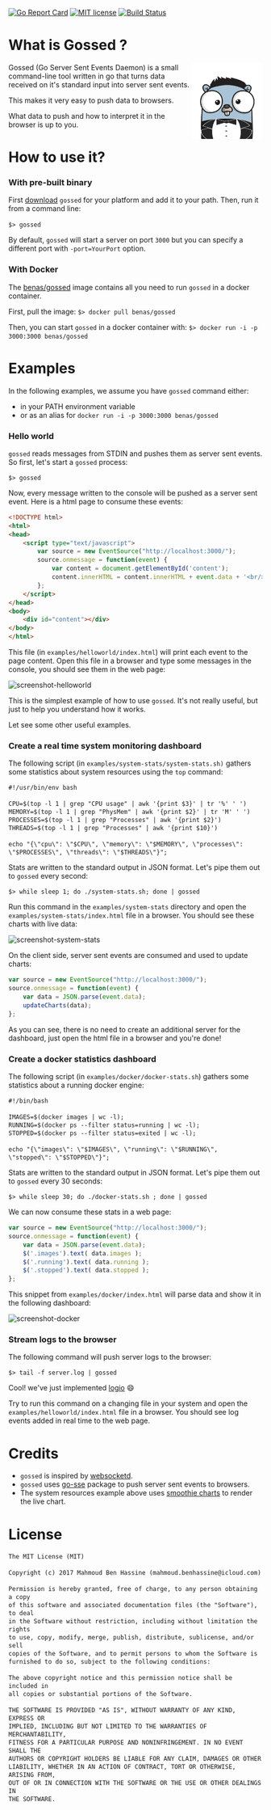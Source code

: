 [![Go Report Card](https://goreportcard.com/badge/github.com/benas/gossed)](https://goreportcard.com/report/github.com/benas/gossed)
[![MIT license](http://img.shields.io/badge/license-MIT-brightgreen.svg?style=flat)](http://opensource.org/licenses/MIT)
[![Build Status](https://travis-ci.org/benas/gossed.svg?branch=master)](https://travis-ci.org/benas/gossed)

# What is Gossed ?

<img align="right" src="gossed.png" width="140"/>

Gossed (Go Server Sent Events Daemon) is a small command-line tool written in go that turns data received on it's standard input into server sent events.

This makes it very easy to push data to browsers.

What data to push and how to interpret it in the browser is up to you.

# How to use it?

### With pre-built binary

First [download](https://github.com/benas/gossed/releases) `gossed` for your platform and add it to your path.
Then, run it from a command line:

`$> gossed`

By default, `gossed` will start a server on port `3000` but you can specify a different port with `-port=YourPort` option.

### With Docker

The [benas/gossed](https://hub.docker.com/r/benas/gossed/) image contains all you need to run `gossed` in a docker container.

First, pull the image: `$> docker pull benas/gossed`

Then, you can start `gossed` in a docker container with: `$> docker run -i -p 3000:3000 benas/gossed`

# Examples

In the following examples, we assume you have `gossed` command either:

* in your PATH environment variable
* or as an alias for `docker run -i -p 3000:3000 benas/gossed`

### Hello world

`gossed` reads messages from STDIN and pushes them as server sent events. So first, let's start a `gossed` process:

```shell
$> gossed
```

Now, every message written to the console will be pushed as a server sent event.
Here is a html page to consume these events:

```html
<!DOCTYPE html>
<html>
<head>
    <script type="text/javascript">
        var source = new EventSource("http://localhost:3000/");
        source.onmessage = function(event) {
            var content = document.getElementById('content');
            content.innerHTML = content.innerHTML + event.data + '<br/>';
        };
    </script>
</head>
<body>
    <div id="content"></div>
</body>
</html>
```

This file (in `examples/helloworld/index.html`) will print each event to the page content.
Open this file in a browser and type some messages in the console, you should see them in the web page:

![screenshot-helloworld](https://raw.githubusercontent.com/benas/ssed/master/examples/helloworld/screenshot.png)

This is the simplest example of how to use `gossed`. It's not really useful, but just to help you understand how it works.

Let see some other useful examples.

### Create a real time system monitoring dashboard

The following script (in `examples/system-stats/system-stats.sh)` gathers some statistics about system resources using the `top` command:

```shell
#!/usr/bin/env bash

CPU=$(top -l 1 | grep "CPU usage" | awk '{print $3}' | tr '%' ' ')
MEMORY=$(top -l 1 | grep "PhysMem" | awk '{print $2}' | tr 'M' ' ')
PROCESSES=$(top -l 1 | grep "Processes" | awk '{print $2}')
THREADS=$(top -l 1 | grep "Processes" | awk '{print $10}')

echo "{\"cpu\": \"$CPU\", \"memory\": \"$MEMORY\", \"processes\": \"$PROCESSES\", \"threads\": \"$THREADS\"}";
```

Stats are written to the standard output in JSON format. Let's pipe them out to `gossed` every second:

```shell
$> while sleep 1; do ./system-stats.sh; done | gossed
```

Run this command in the `examples/system-stats` directory and open the `examples/system-stats/index.html` file in a browser. You should see these charts with live data:

![screenshot-system-stats](https://raw.githubusercontent.com/benas/ssed/master/examples/system-stats/screenshot.png)

On the client side, server sent events are consumed and used to update charts:

```js
var source = new EventSource("http://localhost:3000/");
source.onmessage = function(event) {
    var data = JSON.parse(event.data);
    updateCharts(data);
};
```

As you can see, there is no need to create an additional server for the dashboard, just open the html file in a browser and you're done!

### Create a docker statistics dashboard

The following script (in `examples/docker/docker-stats.sh`) gathers some statistics about a running docker engine:

```shell
#!/bin/bash

IMAGES=$(docker images | wc -l);
RUNNING=$(docker ps --filter status=running | wc -l);
STOPPED=$(docker ps --filter status=exited | wc -l);

echo "{\"images\": \"$IMAGES\", \"running\": \"$RUNNING\", \"stopped\": \"$STOPPED\"}";
```

Stats are written to the standard output in JSON format. Let's pipe them out to `gossed` every 30 seconds:

```shell
$> while sleep 30; do ./docker-stats.sh ; done | gossed
```

We can now consume these stats in a web page:

```js
var source = new EventSource("http://localhost:3000/");
source.onmessage = function(event) {
    var data = JSON.parse(event.data);
    $('.images').text( data.images );
    $('.running').text( data.running );
    $('.stopped').text( data.stopped );
};
```

This snippet from `examples/docker/index.html` will parse data and show it in the following dashboard:

![screenshot-docker](https://raw.githubusercontent.com/benas/ssed/master/examples/docker/screenshot.png)

### Stream logs to the browser

The following command will push server logs to the browser:

```shell
$> tail -f server.log | gossed
```

Cool! we've just implemented [logio](http://logio.org/) :smile:

Try to run this command on a changing file in your system and open the `examples/helloworld/index.html` file in a browser.
You should see log events added in real time to the web page.

# Credits

* `gossed` is inspired by [websocketd](http://websocketd.com/).
* `gossed` uses [go-sse](https://github.com/alexandrevicenzi/go-sse) package to push server sent events to browsers.
* The system resources example above uses [smoothie charts](http://smoothiecharts.org) to render the live chart.

# License

```
The MIT License (MIT)

Copyright (c) 2017 Mahmoud Ben Hassine (mahmoud.benhassine@icloud.com)

Permission is hereby granted, free of charge, to any person obtaining a copy
of this software and associated documentation files (the "Software"), to deal
in the Software without restriction, including without limitation the rights
to use, copy, modify, merge, publish, distribute, sublicense, and/or sell
copies of the Software, and to permit persons to whom the Software is
furnished to do so, subject to the following conditions:

The above copyright notice and this permission notice shall be included in
all copies or substantial portions of the Software.

THE SOFTWARE IS PROVIDED "AS IS", WITHOUT WARRANTY OF ANY KIND, EXPRESS OR
IMPLIED, INCLUDING BUT NOT LIMITED TO THE WARRANTIES OF MERCHANTABILITY,
FITNESS FOR A PARTICULAR PURPOSE AND NONINFRINGEMENT. IN NO EVENT SHALL THE
AUTHORS OR COPYRIGHT HOLDERS BE LIABLE FOR ANY CLAIM, DAMAGES OR OTHER
LIABILITY, WHETHER IN AN ACTION OF CONTRACT, TORT OR OTHERWISE, ARISING FROM,
OUT OF OR IN CONNECTION WITH THE SOFTWARE OR THE USE OR OTHER DEALINGS IN
THE SOFTWARE.
```
